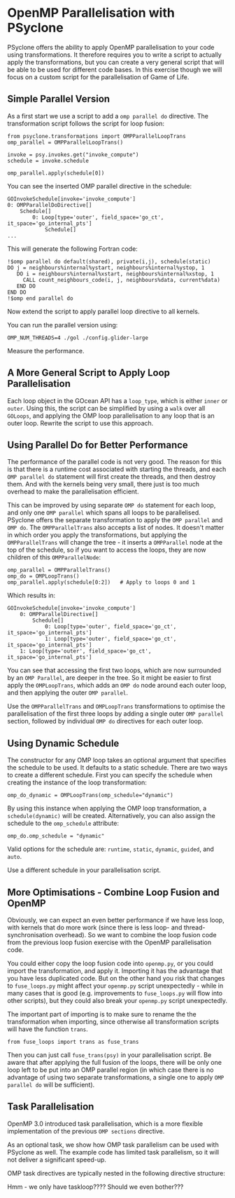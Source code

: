 # OpenMP Parallelisation with PSyclone

PSyclone offers the ability to apply OpenMP parallelisation
to your code using transformations. It therefore requires
you to write a script to actually apply the transformations,
but you can create a very general script that will be able
to be used for different code bases. In this exercise though
we will focus on a custom script for the parallelisation of
Game of Life.

## Simple Parallel Version
As a first start we use a script to add a `omp parallel do`
directive. The transformation script follows the script
for loop fusion:

    from psyclone.transformations import OMPParallelLoopTrans
    omp_parallel = OMPParallelLoopTrans()

    invoke = psy.invokes.get("invoke_compute")
    schedule = invoke.schedule

    omp_parallel.apply(schedule[0])

You can see the inserted OMP parallel directive in the schedule:

    GOInvokeSchedule[invoke='invoke_compute']
    0: OMPParallelDoDirective[]
        Schedule[]
            0: Loop[type='outer', field_space='go_ct', it_space='go_internal_pts']
                Schedule[]
    ...

This will generate the following Fortran code:

    !$omp parallel do default(shared), private(i,j), schedule(static)
    DO j = neighbours%internal%ystart, neighbours%internal%ystop, 1
       DO i = neighbours%internal%xstart, neighbours%internal%xstop, 1
         CALL count_neighbours_code(i, j, neighbours%data, current%data)
       END DO
    END DO
    !$omp end parallel do

Now extend the script to apply parallel loop directive to all kernels.

You can run the parallel version using:

    OMP_NUM_THREADS=4 ./gol ./config.glider-large

Measure the performance.

## A More General Script to Apply Loop Parallelisation
Each loop object in the GOcean API has a `loop_type`, which is either
`inner` or `outer`. Using this, the script can be simplified by
using a `walk` over all `GOLoops`, and applying the OMP loop parallelisation
to any loop that is an outer loop. Rewrite the script to use this approach.

## Using Parallel Do for Better Performance
The performance of the parallel code is not very good. The reason for this
is that there is a runtime cost associated with starting the threads, and
each `OMP parallel do` statement will first create the threads, and then
destroy them. And with the kernels being very small, there just is too much
overhead to make the parallelisation efficient.

This can be improved by using separate `OMP do` statement for each loop,
and only one `OMP parallel` which spans all loops to be parallelised.
PSyclone offers the separate transformation to apply the `OMP parallel`
and `OMP do`. The `OMPParallelTrans` also accepts a list of nodes.
It doesn't matter in which order you apply the transformations, but
applying the `OMPParallelTrans` will change the tree - it inserts a
`OMPParallel` node at the top of the schedule, so if you want to access
the loops, they are now children of this `OMPParallelNode`:

    omp_parallel = OMPParallelTrans()
    omp_do = OMPLoopTrans()
    omp_parallel.apply(schedule[0:2])   # Apply to loops 0 and 1

Which results in:

    GOInvokeSchedule[invoke='invoke_compute']
        0: OMPParallelDirective[]
            Schedule[]
                0: Loop[type='outer', field_space='go_ct', it_space='go_internal_pts']
                1: Loop[type='outer', field_space='go_ct', it_space='go_internal_pts']
        1: Loop[type='outer', field_space='go_ct', it_space='go_internal_pts']

You can see that accessing the first two loops, which are now
surrounded by an `OMP Parallel`, are deeper in the tree.
So it might be easier to first apply the `OMPLoopTrans`, which adds
an `OMP do` node around each outer loop, and then applying the
outer `OMP parallel`.

Use the `OMPParallelTrans` and `OMPLoopTrans` transformations
to optimise the parallelisation of the first three loops by
adding a single outer `OMP parallel` section, followed by 
individual `OMP do` directives for each outer loop.

## Using Dynamic Schedule
The constructor for any OMP loop takes an optional argument
that specifies the schedule to be used. It defaults to a static
schedule. There are two ways to create a different schedule.
First you can specify the schedule when creating the instance
of the loop transformation:

    omp_do_dynamic = OMPLoopTrans(omp_schedule="dynamic")

By using this instance when applying the OMP loop transformation,
a `schedule(dynamic)` will be created. Alternatively, you can
also assign the schedule to the `omp_schedule` attribute:

    omp_do.omp_schedule = "dynamic"

Valid options for the schedule are: `runtime`, `static`,
`dynamic`, `guided`, and `auto`.

Use a different schedule in your parallelisation script.


## More Optimisations - Combine Loop Fusion and OpenMP
Obviously, we can expect an even better performance if we
have less loop, with kernels that do more work (since there
is less loop- and thread-synchronisation overhead). So we
want to combine the loop fusion code from the previous
loop fusion exercise with the OpenMP parallelisation code.

You could either copy the loop fusion code into `openmp.py`,
or you could import the transformation, and apply it.
Importing it has the advantage that you have less duplicated
code. But on the other hand you risk that changes to
`fuse_loops.py` might affect your `openmp.py` script
unexpectedly - while in many cases that is good (e.g.
improvements to `fuse_loops.py` will flow into other
scripts), but they could also break your `openmp.py` script
unexpectedly.

The important part of importing is to make sure to rename
the the transformation when importing, since otherwise all
transformation scripts will have the function `trans`.

    from fuse_loops import trans as fuse_trans

Then you can just call `fuse_trans(psy)` in your
parallelisation script. Be aware that after applying
the full fusion of the loops, there will be only
one loop left to be put into an OMP parallel region
(in which case there is no advantage of using two
separate transformations, a single one to apply `OMP parallel do`
will be sufficient).

## Task Parallelisation
OpenMP 3.0 introduced task parallelisation, which is a more
flexible implementation of the previous `OMP sections` directive.

As an optional task, we show how OMP task parallelism can be
used with PSyclone as well. The example code has limited task
parallelism, so it will not deliver a significant speed-up.

OMP task directives are typically nested in the following
directive structure:

Hmm - we only have taskloop???? Should we even bother???
